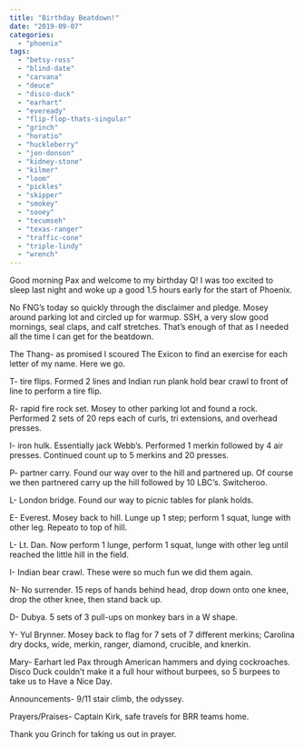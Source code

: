 ```yaml
---
title: "Birthday Beatdown!"
date: "2019-09-07"
categories: 
  - "phoenix"
tags: 
  - "betsy-ross"
  - "blind-date"
  - "carvana"
  - "deuce"
  - "disco-duck"
  - "earhart"
  - "eveready"
  - "flip-flop-thats-singular"
  - "grinch"
  - "horatio"
  - "huckleberry"
  - "jon-donson"
  - "kidney-stone"
  - "kilmer"
  - "loom"
  - "pickles"
  - "skipper"
  - "smokey"
  - "sooey"
  - "tecumseh"
  - "texas-ranger"
  - "traffic-cone"
  - "triple-lindy"
  - "wrench"
---
```


Good morning Pax and welcome to my birthday Q! I was too excited to sleep last night and woke up a good 1.5 hours early for the start of Phoenix.

No FNG’s today so quickly through the disclaimer and pledge. Mosey around parking lot and circled up for warmup. SSH, a very slow good mornings, seal claps, and calf stretches. That’s enough of that as I needed all the time I can get for the beatdown.

The Thang- as promised I scoured The Exicon to find an exercise for each letter of my name. Here we go.

T- tire flips. Formed 2 lines and Indian run plank hold bear crawl to front of line to perform a tire flip.

R- rapid fire rock set. Mosey to other parking lot and found a rock. Performed 2 sets of 20 reps each of curls, tri extensions, and overhead presses.

I- iron hulk. Essentially jack Webb’s. Performed 1 merkin followed by 4 air presses. Continued count up to 5 merkins and 20 presses.

P- partner carry. Found our way over to the hill and partnered up. Of course we then partnered carry up the hill followed by 10 LBC’s. Switcheroo.

L- London bridge. Found our way to picnic tables for plank holds.

E- Everest. Mosey back to hill. Lunge up 1 step; perform 1 squat, lunge with other leg. Repeato to top of hill.

L- Lt. Dan. Now perform 1 lunge, perform 1 squat, lunge with other leg until reached the little hill in the field.

I- Indian bear crawl. These were so much fun we did them again.

N- No surrender. 15 reps of hands behind head, drop down onto one knee, drop the other knee, then stand back up.

D- Dubya. 5 sets of 3 pull-ups on monkey bars in a W shape.

Y- Yul Brynner. Mosey back to flag for 7 sets of 7 different merkins; Carolina dry docks, wide, merkin, ranger, diamond, crucible, and knerkin.

Mary- Earhart led Pax through American hammers and dying cockroaches. Disco Duck couldn’t make it a full hour without burpees, so 5 burpees to take us to Have a Nice Day.

Announcements- 9/11 stair climb, the odyssey.

Prayers/Praises- Captain Kirk, safe travels for BRR teams home.

Thank you Grinch for taking us out in prayer.
